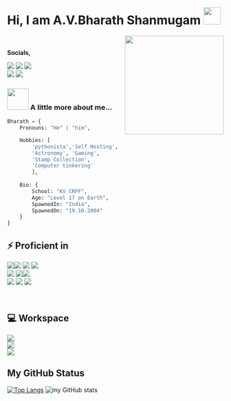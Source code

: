 
<h1> Hi, I am A.V.Bharath Shanmugam <img src="https://media.giphy.com/media/RMNuCYYKbWu4SisSBA/giphy.gif" width="40"> </h1>

<img align="right" src="https://i.imgur.com/fctUQ5N.png" width="230"> </br>

**Socials,**

<a href="https://telegram.me/pythonnotfound"> <img src="https://img.shields.io/badge/Telegram-2CA5E0?style=for-the-badge&logo=telegram&logoColor=white"></a> 
<a href=""><img src="https://img.shields.io/badge/Discord-7289DA?style=for-the-badge&logo=discord&logoColor=white"></a>
<a href="https://twitter.com/Bharath66373344"><img src="https://img.shields.io/badge/Twitter-1DA1F2?style=for-the-badge&logo=twitter&logoColor=white"></a> </br>
<a href="https://stackoverflow.com/users/14859135/bharath"><img src="https://img.shields.io/badge/Stack_Overflow-FE7A16?style=for-the-badge&logo=stack-overflow&logoColor=white"></a>
<a href="https://www.reddit.com/user/bharath1910"><img src="https://img.shields.io/badge/Reddit-FF4500?style=for-the-badge&logo=reddit&logoColor=white"></a>

### <img src="https://media.giphy.com/media/VgCDAzcKvsR6OM0uWg/giphy.gif" width="50"> A little more about me...  

```py
Bharath = {
    Pronouns: "He" | "him",

    Hobbies: [
        'pythonista','Self Hosting',
        'Astronomy', 'Gaming',
        'Stamp Collection',
        'Computer tinkering'
        ],
            
    Bio: {
        School: "KV CRPF",
        Age: "Level 17 on Earth",
        SpawnedIn: "India",
        SpawnedOn: "19.10.2004"
    }
} 
```

## ⚡ Proficient in
<img src="https://img.shields.io/badge/Docker-2CA5E0?style=for-the-badge&logo=docker&logoColor=white"><img src="https://img.shields.io/badge/Markdown-000000?style=for-the-badge&logo=markdown&logoColor=white">
<img src="https://img.shields.io/badge/MariaDB-003545?style=for-the-badge&logo=mariadb&logoColor=white">
<img src="https://img.shields.io/badge/MySQL-005C84?style=for-the-badge&logo=mysql&logoColor=white">
</br>
<img src="https://img.shields.io/badge/Python-3776AB?style=for-the-badge&logo=python&logoColor=white"> <img src="https://img.shields.io/badge/JavaScript-323330?style=for-the-badge&logo=javascript&logoColor=F7DF1E"><img src="https://img.shields.io/badge/Shell_Script-121011?style=for-the-badge&logo=gnu-bash&logoColor=white"> 
</br>
<img src="https://img.shields.io/badge/Selenium-43B02A?style=for-the-badge&logo=Selenium&logoColor=white">
<img src="https://img.shields.io/badge/HTML5-E34F26?style=for-the-badge&logo=html5&logoColor=white">
<img src="https://img.shields.io/badge/Raspberry%20Pi-A22846?style=for-the-badge&logo=Raspberry%20Pi&logoColor=white">

</br>

## 💻 Workspace
<img src="https://img.shields.io/badge/Intel-Core_i5_9th-0071C5?style=for-the-badge&logo=intel&logoColor=white"> </br> <img src="https://img.shields.io/badge/NVIDIA-GT710-76B900?style=for-the-badge&logo=nvidia&logoColor=white"> </br>
<img src="https://img.shields.io/badge/Arch_Linux-1793D1?style=for-the-badge&logo=arch-linux&logoColor=white">

## My GitHub Status

[![Top Langs](https://github-readme-stats.vercel.app/api/top-langs/?username=bharath1910&langs_count=8)](https://github.com/bharath1910/github-readme-stats) ![my GitHub stats](https://github-readme-stats.vercel.app/api?username=bharath1910&show_icons=true&theme=radical) 
